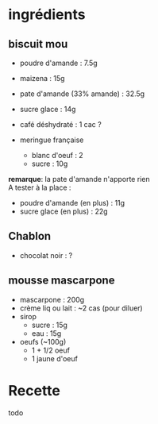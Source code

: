 # ingrédients
## biscuit mou
- poudre d'amande       :   7.5g
- maizena               :   15g
- pate d'amande (33% amande)   :   32.5g
- sucre glace           :   14g
- café déshydraté       :   1 cac ?

- meringue française
    - blanc d'oeuf  :   2
    - sucre         :   10g
    
**remarque**: la pate d'amande n'apporte rien  
A tester à la place :
- poudre d'amande (en plus) :   11g
- sucre glace (en plus)     :   22g

## Chablon
- chocolat noir :   ?

## mousse mascarpone
- mascarpone        :   200g
- crème liq ou lait :   ~2 cas (pour diluer)
- sirop
    - sucre :   15g
    - eau   :   15g
- oeufs (~100g)
    - 1 + 1/2 oeuf
    - 1 jaune d'oeuf

# Recette
todo
